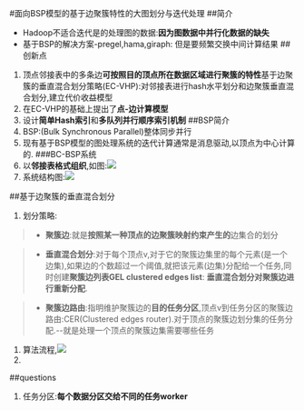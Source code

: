 #面向BSP模型的基于边聚簇特性的大图划分与迭代处理
##简介
- Hadoop不适合迭代是的处理图的数据:**因为图数据中并行化数据的缺失**
- 基于BSP的解决方案-pregel,hama,giraph: 但是要频繁交换中间计算结果
##创新点
1. 顶点邻接表中的多条边**可按照目的顶点所在数据区域进行聚簇的特性**基于边聚簇的垂直混合划分策略(EC-VHP):对邻接表进行hash水平划分和边聚簇垂直混合划分,建立代价收益模型
2. 在EC-VHP的基础上提出了**点-边计算模型**
3. 设计**简单Hash索引**和**多队列并行顺序索引机制**
##BSP简介
1. BSP:(Bulk Synchronous Parallel)整体同步并行
2. 现有基于BSP模型的图处理系统的迭代计算通常是消息驱动,以顶点为中心计算的.
###BC-BSP系统
1. 以**邻接表格式组织**,如图:![](http://i.imgur.com/awf7u6I.jpg)
2. 系统结构图:![](http://i.imgur.com/DfKyvVp.jpg)

##基于边聚簇的垂直混合划分
1. 划分策略:
> - **聚簇边**:就是**按照某一种顶点的边聚簇映射约束产生的**边集合的划分

> - **垂直混合划分**:对于每个顶点v,对于它的聚簇边集里的每个元素(是一个边集),如果边的个数超过一个阈值,就把该元素(边集)分配给一个任务,同时创建**聚簇边列表GEL clustered edges list**: **垂直混合划分对聚簇边进行重新分配**.

> - **聚簇边路由**:指明维护聚簇边的**目的任务分区**,顶点v到任务分区的聚簇边路由:CER(Clustered edges router).对于顶点的聚簇边划分集的任务分配.--就是处理一个顶点的聚簇边集需要哪些任务

1. 算法流程,![](http://i.imgur.com/TVLSDda.jpg)
2. 

##questions
1. 任务分区:**每个数据分区交给不同的任务worker**